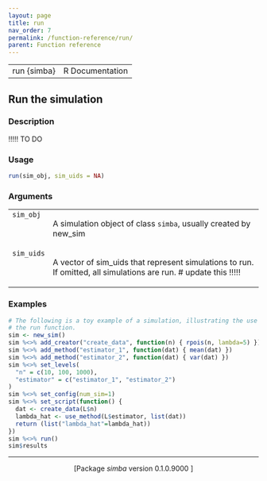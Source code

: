 ```yaml
---
layout: page
title: run 
nav_order: 7 
permalink: /function-reference/run/
parent: Function reference
---
```



<table width="100%" summary="page for run {simba}"><tr><td>run {simba}</td><td style="text-align: right;">R Documentation</td></tr></table>

<h2>Run the simulation</h2>

<h3>Description</h3>

<p>!!!!! TO DO
</p>


<h3>Usage</h3>

```R
run(sim_obj, sim_uids = NA)
```


<h3>Arguments</h3>

<table summary="R argblock">
<tr valign="top"><td><span style='font-family:&quot;SFMono-Regular&quot;,Menlo,Consolas,Monospace; font-size:0.85em'>sim_obj</span></td>
<td>
<p>A simulation object of class <span style='font-family:&quot;SFMono-Regular&quot;,Menlo,Consolas,Monospace; font-size:0.85em'>simba</span>, usually created by
new_sim</p>
</td></tr>
<tr valign="top"><td><span style='font-family:&quot;SFMono-Regular&quot;,Menlo,Consolas,Monospace; font-size:0.85em'>sim_uids</span></td>
<td>
<p>A vector of sim_uids that represent simulations to run. If
omitted, all simulations are run. # update this !!!!!</p>
</td></tr>
</table>


<h3>Examples</h3>

```R
# The following is a toy example of a simulation, illustrating the use of
# the run function.
sim <- new_sim()
sim %<>% add_creator("create_data", function(n) { rpois(n, lambda=5) })
sim %<>% add_method("estimator_1", function(dat) { mean(dat) })
sim %<>% add_method("estimator_2", function(dat) { var(dat) })
sim %<>% set_levels(
  "n" = c(10, 100, 1000),
  "estimator" = c("estimator_1", "estimator_2")
)
sim %<>% set_config(num_sim=1)
sim %<>% set_script(function() {
  dat <- create_data(L$n)
  lambda_hat <- use_method(L$estimator, list(dat))
  return (list("lambda_hat"=lambda_hat))
})
sim %<>% run()
sim$results
```

<hr /><div style="text-align: center;">[Package <em>simba</em> version 0.1.0.9000 ]</div>

